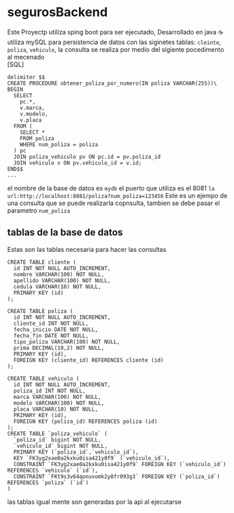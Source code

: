 # segurosBackend
Este Proyectp utiliza sping boot para ser ejecutado, Desarrollado en java ☕
utiliza mySQL para persistencia de datos con las siginetes tablas:
`cleinte`, `poliza`, `vehiculo`, la consulta se realiza por medio del sigiente pocedimento al mecenado\
[SQL]
```
delimiter $$
CREATE PROCEDURE obtener_poliza_por_numero(IN poliza VARCHAR(255))\
BEGIN
  SELECT
    pc.*,
    v.marca,
    v.modelo,
    v.placa
  FROM (
    SELECT *
    FROM poliza
    WHERE num_poliza = poliza
  ) pc
  JOIN poliza_vehiculo pv ON pc.id = pv.poliza_id
  JOIN vehiculo v ON pv.vehiculo_id = v.id;
END$$
...
````
el nombre de la base de datos es `mydb`
el puerto que utiliza es el 8081 
`la url:http://localhost:8081/poliza?num_poliza=123456`
Este es un ejempo de una consulta que se puede realizarla copnsulta, tambien se debe pasar el parametro `num_poliza`

## tablas de la base de datos 
Estas son las tablas necesaria para hacer las consultas 
```
CREATE TABLE cliente (
  id INT NOT NULL AUTO_INCREMENT,
  nombre VARCHAR(100) NOT NULL,
  apellido VARCHAR(100) NOT NULL,
  cedula VARCHAR(10) NOT NULL,
  PRIMARY KEY (id)
);

CREATE TABLE poliza (
  id INT NOT NULL AUTO_INCREMENT,
  cliente_id INT NOT NULL,
  fecha_inicio DATE NOT NULL,
  fecha_fin DATE NOT NULL,
  tipo_poliza VARCHAR(100) NOT NULL,
  prima DECIMAL(10,2) NOT NULL,
  PRIMARY KEY (id),
  FOREIGN KEY (cliente_id) REFERENCES cliente (id)
);

CREATE TABLE vehiculo (
  id INT NOT NULL AUTO_INCREMENT,
  poliza_id INT NOT NULL,
  marca VARCHAR(100) NOT NULL,
  modelo VARCHAR(100) NOT NULL,
  placa VARCHAR(10) NOT NULL,
  PRIMARY KEY (id),
  FOREIGN KEY (poliza_id) REFERENCES poliza (id)
);
CREATE TABLE `poliza_vehiculo` (
  `poliza_id` bigint NOT NULL,
  `vehiculo_id` bigint NOT NULL,
  PRIMARY KEY (`poliza_id`,`vehiculo_id`),
  KEY `FK3yg2xae0a2kxku0isa421y0f9` (`vehiculo_id`),
  CONSTRAINT `FK3yg2xae0a2kxku0isa421y0f9` FOREIGN KEY (`vehiculo_id`) REFERENCES `vehiculo` (`id`),
  CONSTRAINT `FKt9s3v64qonuvomk2y8fr093g3` FOREIGN KEY (`poliza_id`) REFERENCES `poliza` (`id`)
)
````
las tablas igual mente son generadas por la api al ejecutarse 
